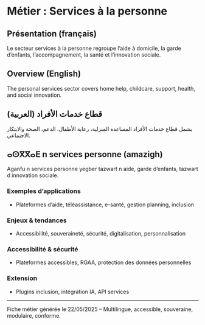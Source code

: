 # Métier : Services à la personne

## Présentation (français)
Le secteur services à la personne regroupe l’aide à domicile, la garde d’enfants, l’accompagnement, la santé et l’innovation sociale.

## Overview (English)
The personal services sector covers home help, childcare, support, health, and social innovation.

## قطاع خدمات الأفراد (العربية)
يشمل قطاع خدمات الأفراد المساعدة المنزلية، رعاية الأطفال، الدعم، الصحة والابتكار الاجتماعي.

## ⴰⵙⴳⴳⴰⴹ n services personne (amazigh)
Aganfu n services personne yegber tazwart n aide, garde d’enfants, tazwart d innovation sociale.

### Exemples d’applications
- Plateformes d’aide, téléassistance, e-santé, gestion planning, inclusion

### Enjeux & tendances
- Accessibilité, souveraineté, sécurité, digitalisation, personnalisation

### Accessibilité & sécurité
- Plateformes accessibles, RGAA, protection des données personnelles

### Extension
- Plugins inclusion, intégration IA, API services

---
Fiche métier générée le 22/05/2025 – Multilingue, accessible, souveraine, modulaire, conforme.
